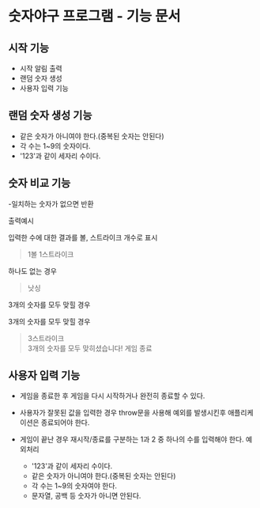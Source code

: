# 숫자야구 프로그램 - 기능 문서

## 시작 기능
- 시작 알림 출력
- 랜덤 숫자 생성
- 사용자 입력 기능

## 랜덤 숫자 생성 기능

- 같은 숫자가 아니여야 한다.(중복된 숫자는 안된다)
- 각 수는 1~9의 숫자이다.
- '123'과 같이 세자리 수이다.

## 숫자 비교 기능

-일치하는 숫자가 없으면 반환

출력예시

입력한 수에 대한 결과를 볼, 스트라이크 개수로 표시
> 1볼 1스트라이크

하나도 없는 경우
> 낫싱

3개의 숫자를 모두 맞힐 경우
>

3개의 숫자를 모두 맞힐 경우
> 3스트라이크<br/>3개의 숫자를 모두 맞히셨습니다! 게임 종료


## 사용자 입력 기능

- 게임을 종료한 후 게임을 다시 시작하거나 완전히 종료할 수 있다.
- 사용자가 잘못된 값을 입력한 경우 throw문을 사용해 예외를 발생시킨후 애플리케이션은 종료되어야 한다.


- 게임이 끝난 경우 재시작/종료를 구분하는 1과 2 중 하나의 수를 입력해야 한다.
    예외처리
    - '123'과 같이 세자리 수이다.
    - 같은 숫자가 아니여야 한다.(중복된 숫자는 안된다)
    - 각 수는 1~9의 숫자여야 한다.
    - 문자열, 공백 등 숫자가 아니면 안된다.

